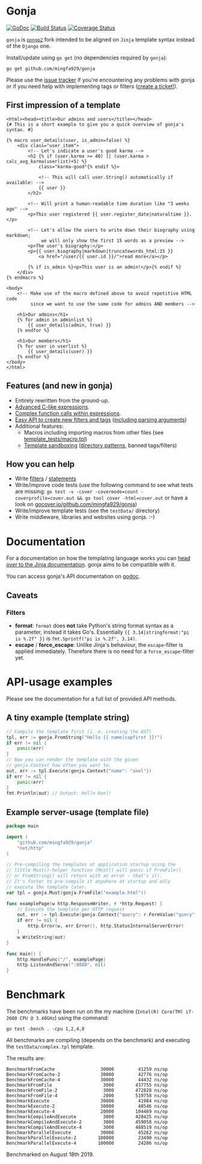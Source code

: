 # Gonja

[![GoDoc](https://godoc.org/github.com/mingfa929/gonja?status.svg)](https://godoc.org/github.com/mingfa929/gonja)
[![Build Status](https://travis-ci.org/noirbizarre/gonja.svg?branch=master)](https://travis-ci.org/noirbizarre/gonja)
[![Coverage Status](https://codecov.io/gh/noirbizarre/gonja/branch/master/graph/badge.svg)](https://codecov.io/gh/noirbizarre/gonja)

`gonja` is [`pongo2`](https://github.com/flosch/pongo2) fork intended to be aligned on `Jinja` template syntax instead of the `Django` one.

Install/update using `go get` (no dependencies required by `gonja`):
```
go get github.com/mingfa929/gonja
```

Please use the [issue tracker](https://github.com/mingfa929/gonja/issues) if you're encountering any problems with gonja or if you need help with implementing tags or filters ([create a ticket!](https://github.com/mingfa929/gonja/issues/new)).

## First impression of a template

```HTML+Django
<html><head><title>Our admins and users</title></head>
{# This is a short example to give you a quick overview of gonja's syntax. #}

{% macro user_details(user, is_admin=false) %}
	<div class="user_item">
		<!-- Let's indicate a user's good karma -->
		<h2 {% if (user.karma >= 40) || (user.karma > calc_avg_karma(userlist)+5) %}
			class="karma-good"{% endif %}>
			
			<!-- This will call user.String() automatically if available: -->
			{{ user }}
		</h2>

		<!-- Will print a human-readable time duration like "3 weeks ago" -->
		<p>This user registered {{ user.register_date|naturaltime }}.</p>
		
		<!-- Let's allow the users to write down their biography using markdown;
		     we will only show the first 15 words as a preview -->
		<p>The user's biography:</p>
		<p>{{ user.biography|markdown|truncatewords_html:15 }}
			<a href="/user/{{ user.id }}/">read more</a></p>
		
		{% if is_admin %}<p>This user is an admin!</p>{% endif %}
	</div>
{% endmacro %}

<body>
	<!-- Make use of the macro defined above to avoid repetitive HTML code
	     since we want to use the same code for admins AND members -->
	
	<h1>Our admins</h1>
	{% for admin in adminlist %}
		{{ user_details(admin, true) }}
	{% endfor %}
	
	<h1>Our members</h1>
	{% for user in userlist %}
		{{ user_details(user) }}
	{% endfor %}
</body>
</html>
```

## Features (and new in gonja)

 * Entirely rewritten from the ground-up.
 * [Advanced C-like expressions](https://github.com/mingfa929/gonja/blob/master/template_tests/expressions.tpl).
 * [Complex function calls within expressions](https://github.com/mingfa929/gonja/blob/master/template_tests/function_calls_wrapper.tpl).
 * [Easy API to create new filters and tags](http://godoc.org/github.com/mingfa929/gonja#RegisterFilter) ([including parsing arguments](http://godoc.org/github.com/mingfa929/gonja#Parser))
 * Additional features:
    * Macros including importing macros from other files (see [template_tests/macro.tpl](https://github.com/mingfa929/gonja/blob/master/template_tests/macro.tpl))
    * [Template sandboxing](https://godoc.org/github.com/mingfa929/gonja#TemplateSet) ([directory patterns](http://golang.org/pkg/path/filepath/#Match), banned tags/filters)


## How you can help

 * Write [filters](https://github.com/mingfa929/gonja/blob/master/builtins/filters.go#L3) / [statements](https://github.com/mingfa929/gonja/blob/master/builtins/statements.go#L4)
 * Write/improve code tests (use the following command to see what tests are missing: `go test -v -cover -covermode=count -coverprofile=cover.out && go tool cover -html=cover.out` or have a look on [gocover.io/github.com/mingfa929/gonja](http://gocover.io/github.com/mingfa929/gonja))
 * Write/improve template tests (see the `testData/` directory)
 * Write middleware, libraries and websites using gonja. :-)

# Documentation

For a documentation on how the templating language works you can [head over to the Jinja documentation](https://jinja.palletsprojects.com). gonja aims to be compatible with it.

You can access gonja's API documentation on [godoc](https://godoc.org/github.com/mingfa929/gonja).

## Caveats 

### Filters

 * **format**: `format` does **not** take Python's string format syntax as a parameter, instead it takes Go's. Essentially `{{ 3.14|stringformat:"pi is %.2f" }}` is `fmt.Sprintf("pi is %.2f", 3.14)`.
 * **escape** / **force_escape**: Unlike Jinja's behaviour, the `escape`-filter is applied immediately. Therefore there is no need for a `force_escape`-filter yet.

# API-usage examples

Please see the documentation for a full list of provided API methods.

## A tiny example (template string)

```Go
// Compile the template first (i. e. creating the AST)
tpl, err := gonja.FromString("Hello {{ name|capfirst }}!")
if err != nil {
	panic(err)
}
// Now you can render the template with the given 
// gonja.Context how often you want to.
out, err := tpl.Execute(gonja.Context{"name": "axel"})
if err != nil {
	panic(err)
}
fmt.Println(out) // Output: Hello Axel!
```

## Example server-usage (template file)

```Go
package main

import (
	"github.com/mingfa929/gonja"
	"net/http"
)

// Pre-compiling the templates at application startup using the
// little Must()-helper function (Must() will panic if FromFile()
// or FromString() will return with an error - that's it).
// It's faster to pre-compile it anywhere at startup and only
// execute the template later.
var tpl = gonja.Must(gonja.FromFile("example.html"))

func examplePage(w http.ResponseWriter, r *http.Request) {
	// Execute the template per HTTP request
	out, err := tpl.Execute(gonja.Context{"query": r.FormValue("query")})
	if err != nil {
		http.Error(w, err.Error(), http.StatusInternalServerError)
	}
	w.WriteString(out)
}

func main() {
	http.HandleFunc("/", examplePage)
	http.ListenAndServe(":8080", nil)
}
```

# Benchmark

The benchmarks have been run on the my machine (`Intel(R) Core(TM) i7-2600 CPU @ 3.40GHz`) using the command:

    go test -bench . -cpu 1,2,4,8

All benchmarks are compiling (depends on the benchmark) and executing the `testData/complex.tpl` template.

The results are:

	BenchmarkFromCache             	   30000	     41259 ns/op
	BenchmarkFromCache-2           	   30000	     42776 ns/op
	BenchmarkFromCache-4           	   30000	     44432 ns/op
	BenchmarkFromFile              	    3000	    437755 ns/op
	BenchmarkFromFile-2            	    3000	    472828 ns/op
	BenchmarkFromFile-4            	    2000	    519758 ns/op
	BenchmarkExecute               	   30000	     41984 ns/op
	BenchmarkExecute-2             	   30000	     48546 ns/op
	BenchmarkExecute-4             	   20000	    104469 ns/op
	BenchmarkCompileAndExecute     	    3000	    428425 ns/op
	BenchmarkCompileAndExecute-2   	    3000	    459058 ns/op
	BenchmarkCompileAndExecute-4   	    3000	    488519 ns/op
	BenchmarkParallelExecute       	   30000	     45262 ns/op
	BenchmarkParallelExecute-2     	  100000	     23490 ns/op
	BenchmarkParallelExecute-4     	  100000	     24206 ns/op

Benchmarked on August 18th 2019.
